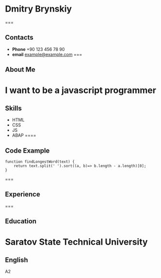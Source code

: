 # Dmitry Brynskiy
===
## Contacts
* **Phone** +90 123 456 78 90
* **email** example@example.com
===
## About Me
I want to be a javascript programmer
===
## Skills
* HTML
* CSS
* JS
* ABAP
====
## Code Example
```
function findLongestWord(text) {
    return text.split(' ').sort((a, b)=> b.length - a.length)[0];
}
```
===
## Experience
===
## Education
Saratov State Technical University
===
## English
A2
